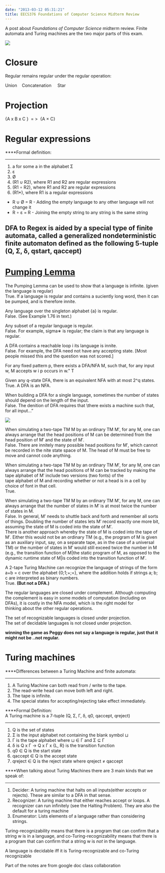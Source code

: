 ```yaml
---
date: "2013-03-12 05:31:21"
title: EECS376 Foundations of Computer Science Midterm Review
---
```


A post about *Foundations of Computer Science* midterm review. Finite automata and Turing machines are the two major parts of this exam.

![](https://architech-blog.s3-ap-southeast-1.amazonaws.com/content/images/uploads/2013/03/Screen-Shot-2013-03-11-at-8.27.48-PM.png)

# Closure

Regular remains regular under the regular operation:

Union    Concatenation     Star

# Projection

{A x B x C }  = >  {A × C}

# Regular expressions

\*\*\*\*Formal definition:

---

1. a for some a in the alphabet Σ
2. ε
3. Ø
4. (R1 ∪ R2), where R1 and R2 are regular expressions
5. (R1 ∘ R2), where R1 and R2 are regular expressions
6. (R1\*), where R1 is a regular expressions

-   R ∪ Ø = R - Adding the empty language to any other language will not change it
-   R ∘ ε = R - Joining the empty string to any string is the same string

## DFA to Regex **is aided by a special type of finite automata, called a generalized nondeterministic finite automaton defined as the following 5-tuple (Q, Σ, δ, qstart, qaccept)**

# [**Pumping Lemma**](http://stackoverflow.com/questions/461619/in-laymens-terms-what-is-the-pumping-lemma/1933405#1933405)

The Pumping Lemma can be used to show that a language is infinite. (given the language is regular)  
 True. If a language is regular and contains a suciently long word, then it can be pumped, and is therefore innite.

Any language over the singleton alphabet {a} is regular.  
 False. (See Example 1.76 in text.)

Any subset of a regular language is regular.  
 False. For example, sigma∗ is regular; the claim is that any language is regular.

A DFA contains a reachable loop i its language is innite.  
 False. For example, the DFA need not have any accepting state. [Most people missed this and the question was not scored.]

For any fixed pattern p, there exists a DFA/NFA M, such that, for any input w, M accepts w i p occurs in w.” T

Given any q-state DFA, there is an equivalent NFA with at most 2^q states.  
 True. A DFA is an NFA.

When building a DFA for a single language, sometimes the number of states should depend on the length of the input.  
 False. The denition of DFA requires that \there exists a machine such that, for all input…”

![](https://architech-blog.s3-ap-southeast-1.amazonaws.com/content/images/uploads/2013/03/Screen-Shot-2013-03-12-at-4.32.03-AM.png)

When simulating a two-tape TM M by an ordinary TM M′, for any M, one can always arrange that the head positions of M can be determined from the head position of M′ and the state of M′.  
 False. There are innitely many possible head positions for M′, which cannot be recorded in the nite state space of M. The head of M must be free to move and cannot code anything.

When simulating a two-tape TM M by an ordinary TM M′, for any M, one can always arrange that the head positions of M can be tracked by making the tape alphabet of M′ include two versions (two fonts) of the  
 tape alphabet of M and recording whether or not a head is in a cell by choice of font in that cell.  
 True.

When simulating a two-tape TM M by an ordinary TM M′, for any M, one can always arrange that the number of states in M′ is at most twice the number of states in M.  
 False. In general, M′ needs to shuttle back and forth and remember all sorts of things. Doubling the number of states lets M′ record exactly one more bit, assuming the state of M is coded into the state of M′.  
 There is another approach whereby the state of M is coded into the tape of M′. Either this would not be an ordinary TM (e.g., the program of M is given as an auxiliary input, say, on a separate tape, as in the case of a universal TM) or the number of states in M′ would still exceed twice the number in M (e.g., the transition function of M|the static program of M, as opposed to the dynamic runtime state of M|is coded into the transition function of M′.

A 2-tape Turing Machine can recognize the language of strings of the form a+b = c over the alphabet {0;1;+;=}, where the addition holds if strings a; b; c are interpreted as binary numbers.  
 True. **(But not a DFA.)**

The regular languages are closed under complement. Although computing the complement is easy in some models of computation (including on DFAs), it is costly in the NFA model, which is the right model for  
 thinking about the other regular operations.

The set of recognizable languages is closed under projection.  
 The set of decidable languages is not closed under projection.

**winning the game as Peggy does not say a language is regular, just that it might not be ..not regular.**

# Turing machines

\*\*\*\*Differences between a Turing Machine and finite automata:

---

1. A Turing Machine can both read from / write to the tape.
2. The read-write head can move both left and right.
3. The tape is infinite.
4. The special states for accepting/rejecting take effect immediately.

\*\*\*\*Formal Definition:  
 A Turing machine is a 7-tuple (Q, Σ, Γ, δ, q0, qaccept, qreject)

---

1. Q is the set of states
2. Σ is the input alphabet not containing the blank symbol ⊔
3. Γ is the tape alphabet where ⊔ ∈ Γ and Σ ⊆ Γ
4. δ is Q x Γ → Q x Γ x {L, R} is the transition function
5. q0 ∈ Q is the start state
6. qaccept ∈ Q is the accept state
7. qreject ∈ Q is the reject state where qreject ≠ qaccept

\*\*\*\*When talking about Turing Machines there are 3 main kinds that we speak of:

---

1. Decider: A turing machine that halts on all inputs(either accepts or rejects). These are similar to a DFA in that sense.
2. Recognizer: A turing machine that either reaches accept or loops. A recognizer can run infinitely (see the Halting Problem). They are also the default for a turing machine
3. Enumerator: Lists elements of a language rather than considering strings.

Turing-recognizability means that there is a program that can confirm that a string w is in a language, and co-Turing-recognizability means that there is a program that can confirm that a string w is *not* in the language.

A language is decidable iff it is Turing-recognizable and co-Turing recognizable

Part of the notes are from google doc class collaboration
